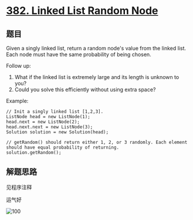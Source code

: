 # [382. Linked List Random Node](https://leetcode-cn.com/problems/linked-list-random-node/)

## 题目

Given a singly linked list, return a random node's value from the linked list. Each node must have the same probability of being chosen.

Follow up:

1. What if the linked list is extremely large and its length is unknown to you?
1. Could you solve this efficiently without using extra space?

Example:

```text
// Init a singly linked list [1,2,3].
ListNode head = new ListNode(1);
head.next = new ListNode(2);
head.next.next = new ListNode(3);
Solution solution = new Solution(head);

// getRandom() should return either 1, 2, or 3 randomly. Each element should have equal probability of returning.
solution.getRandom();
```

## 解题思路

见程序注释

运气好

![100](382.100.png)